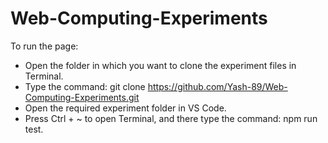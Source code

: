 # Web-Computing-Experiments
To run the page:
- Open the folder in which you want to clone the experiment files in Terminal.
- Type the command: git clone https://github.com/Yash-89/Web-Computing-Experiments.git
- Open the required experiment folder in VS Code.
- Press Ctrl + ~ to open Terminal, and there type the command: npm run test.
